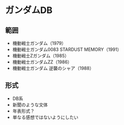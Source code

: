 # ガンダムDB

## 範囲
- 機動戦士ガンダム（1979）
- 機動戦士ガンダム0083 STARDUST MEMORY（1991）
- 機動戦士Zガンダム（1985）
- 機動戦士ガンダムΖΖ（1986）
- 機動戦士ガンダム 逆襲のシャア（1988）

## 形式
- DB系
- 新聞のような文体
- 年表形式？
- 単なる感想ではないようにしたい